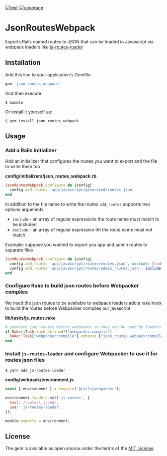 [![test][test]][test-url]
[![coverage][cover]][cover-url]

# JsonRoutesWebpack

Exports Rails named routes to JSON that can be loaded in Javascript via webpack loaders like [js-routes-loader](https://github.com/Alignable/js-routes-loader)

## Installation

Add this line to your application's Gemfile:

```ruby
gem 'json_routes_webpack'
```

And then execute:

    $ bundle

Or install it yourself as:

    $ gem install json_routes_webpack

## Usage

### Add a Rails initializer

Add an initializer that configures the routes you want to export and the file to write them too

**config/initializers/json_routes_webpack.rb**
```ruby
JsonRoutesWebpack.configure do |config|
  config.add_routes 'app/javascript/generated/routes.json'
end
```

In addition to the file name to write the routes `add_routes` supports two options arguments
* `include` - an array of regular expressions the route name must match to be included
* `exclude` - an array of regular expression tht the route name must not match

Example: suppose you wanted to export you app and admin routes to separate files
```ruby
JsonRoutesWebpack.configure do |config|
  config.add_routes 'app/javascript/routes/routes.json', exclude: [/admin/]
  config.add_routes 'app/javascript/routes/admin_routes.json', include: [/admin/]
end
```

### Configure Rake to build json routes before Webpacker compiles

We need the json routes to be available to webpack loaders add a rake hook to build the routes before Webpacker compiles our javascript

**lib/tasks/js_routes.rake**
```ruby
# generate json routes before webpacker so they can be used by loaders
if Rake::Task.task_defined?("webpacker:compile")
  Rake::Task["webpacker:compile"].enhance ["json_routes_webpack:compile"]
end
```

### Install `js-routes-loader` and configure Webpacker to use it for routes json files

```bash
$ yarn add js-routes-loader
```

**config/webpack/environment.js**
```javascript
const { environment } = require('@rails/webpacker');

environment.loaders.set('js-routes', {
  test: /routes\.json$/,
  use: 'js-routes-loader',
});

module.exports = environment;
```


## License

The gem is available as open source under the terms of the [MIT License](https://opensource.org/licenses/MIT).

[test]: http://img.shields.io/travis/Alignable/json_routes_webpack.svg
[test-url]: https://travis-ci.org/Alignable/json_routes_webpack

[cover]: https://codecov.io/gh/Alignable/json_routes_webpack/branch/master/graph/badge.svg
[cover-url]: https://codecov.io/gh/Alignable/json_routes_webpack
